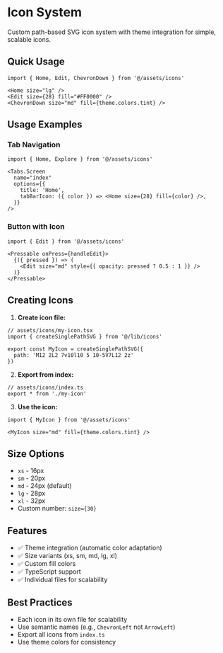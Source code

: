 # Icon System

Custom path-based SVG icon system with theme integration for simple, scalable icons.

## Quick Usage

```tsx
import { Home, Edit, ChevronDown } from '@/assets/icons'

<Home size="lg" />
<Edit size={28} fill="#FF0000" />
<ChevronDown size="md" fill={theme.colors.tint} />
```
## Usage Examples

### Tab Navigation
```tsx
import { Home, Explore } from '@/assets/icons'

<Tabs.Screen
  name="index"
  options={{
    title: 'Home',
    tabBarIcon: ({ color }) => <Home size={28} fill={color} />,
  }}
/>
```

### Button with Icon
```tsx
import { Edit } from '@/assets/icons'

<Pressable onPress={handleEdit}>
  {({ pressed }) => (
    <Edit size="md" style={{ opacity: pressed ? 0.5 : 1 }} />
  )}
</Pressable>
```

## Creating Icons

1. **Create icon file:**
```tsx
// assets/icons/my-icon.tsx
import { createSinglePathSVG } from '@/lib/icons'

export const MyIcon = createSinglePathSVG({
  path: 'M12 2L2 7v10l10 5 10-5V7L12 2z'
})
```

2. **Export from index:**
```tsx
// assets/icons/index.ts
export * from './my-icon'
```

3. **Use the icon:**
```tsx
import { MyIcon } from '@/assets/icons'

<MyIcon size="md" fill={theme.colors.tint} />
```

## Size Options

- `xs` - 16px
- `sm` - 20px  
- `md` - 24px (default)
- `lg` - 28px
- `xl` - 32px
- Custom number: `size={30}`

## Features

- ✅ Theme integration (automatic color adaptation)
- ✅ Size variants (xs, sm, md, lg, xl)
- ✅ Custom fill colors
- ✅ TypeScript support
- ✅ Individual files for scalability

## Best Practices

- Each icon in its own file for scalability
- Use semantic names (e.g., `ChevronLeft` not `ArrowLeft`)
- Export all icons from `index.ts`
- Use theme colors for consistency